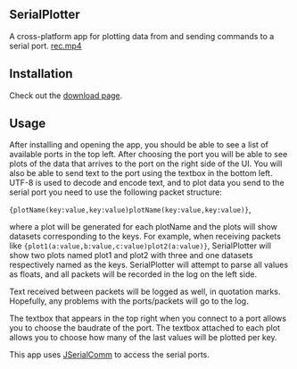 ## SerialPlotter
A cross-platform app for plotting data from and sending commands to a serial port.
[rec.mp4](readmeResources%2Frec.mp4)
## Installation
Check out the <a href="https://seerbird.github.io/SerialPlotter/download.html">download page</a>.
## Usage
After installing and opening the app, you should be able to see a list of available ports in the top left.
After choosing the port you will be able to see plots of the data that arrives to the port on the right side of the UI.
You will also be able to send text to the port using the textbox in the bottom left.
UTF-8 is used to decode and encode text, and to plot data you send to the serial port you need to use the following packet structure:

<code>{plotName(key:value,key:value)plotName(key:value,key:value)}</code>, 

where a plot will be generated for each plotName and the plots will show datasets corresponding to the keys. For example, when receiving packets like 
<code>{plot1(a:value,b:value,c:value)plot2(a:value)}</code>, SerialPlotter will show two plots named plot1 and plot2 with three and one datasets respectively named as the keys.
SerialPlotter will attempt to parse all values as floats, and all packets will be recorded in the log on the left side.

Text received between packets will be logged as well, in quotation marks. Hopefully, any problems with the ports/packets will go to the log.

The textbox that appears in the top right when you connect to a port allows you to choose the baudrate of the port.
The textbox attached to each plot allows you to choose how many of the last values will be plotted per key.

This app uses <a href = "https://github.com/Fazecast/jSerialComm/tree/master?tab=readme-ov-file#jserialcomm">JSerialComm</a> to access the serial ports.